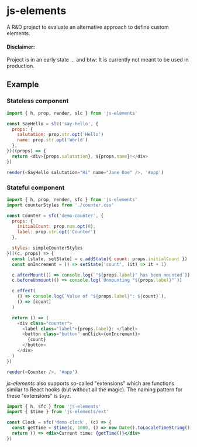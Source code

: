 # js-elements

A R&D project to evaluate an alternative approach to define custom elements.

#### Disclaimer:

Project is in an early state ...
and btw: It is currently not meant to be used in production.

## Example

### Stateless component

```js
import { h, prop, render, slc } from 'js-elements'

const SayHello = slc('say-hello', {
  props: {
    salutation: prop.str.opt('Hello')
    name: prop.str.opt('World')
  },
})((props) => {
  return <div>{props.salutation}, ${props.name}!</div>
})

render(<SayHello salutation="Hi" name="Jane Doe" />, '#app')
```

### Stateful component

```js
import { h, prop, render, sfc } from 'js-elements'
import counterStyles from './counter.css'

const Counter = sfc('demo-counter', {
  props: {
    initialCount: prop.num.opt(0),
    label: prop.str.opt('Counter')
  },

  styles: simpleCounterStyles
})((c, props) => {
  const [state, setState] = c.addState({ count: props.initialCount })
  const onIncrement = () => setState('count', (it) => it + 1)

  c.afterMount(() => console.log(`"${props.label}" has been mounted`))
  c.beforeUnmount(() => console.log(`Unmounting "${props.label}"`))

  c.effect(
    () => console.log(`Value of "${props.label}": ${count}`),
    () => [count]
  )

  return () => (
    <div class="counter">
      <label class="label">{props.label}: </label>
      <button class="button" onClick={onIncrement}>
        {count}
      </button>
    </div>
  )
})

render(<Counter />, '#app')
```

_js-elements_ also supports so-called "extensions" which are
functions similar to React hooks (but without all the magic).
The naming pattern for these "extensions" is `$xyz`.

```jsx
import { h, sfc } from 'js-elements'
import { $time } from 'js-elements/ext'

const Clock = sfc('demo-clock', (c) => {
  const getTime = $time(c, 1000, () => new Date().toLocaleTimeString())
  return () => <div>Current time: {getTime()}</div>
})
```
